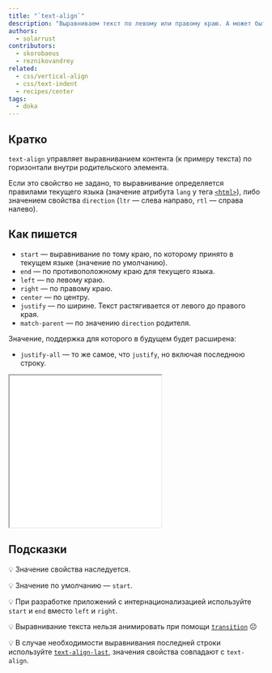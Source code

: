 ```yaml
---
title: "`text-align`"
description: "Выравниваем текст по левому или правому краю. А может быть по центру?"
authors:
  - solarrust
contributors:
  - skorobaeus
  - reznikovandrey
related:
  - css/vertical-align
  - css/text-indent
  - recipes/center
tags:
  - doka
---
```


## Кратко

`text-align` управляет выравниванием контента (к примеру текста) по горизонтали внутри родительского элемента.

Если это свойство не задано, то выравнивание определяется правилами текущего языка (значение атрибута `lang` у тега [`<html>`](/html/html/)), либо значением свойства `direction` (`ltr` — слева направо, `rtl` — справа налево).

## Как пишется

- `start` — выравнивание по тому краю, по которому принято в текущем языке (значение по умолчанию).
- `end` — по противоположному краю для текущего языка.
- `left` — по левому краю.
- `right` — по правому краю.
- `center` — по центру.
- `justify` — по ширине. Текст растягивается от левого до правого края.
- `match-parent` — по значению `direction` родителя.

Значение, поддержка для которого в будущем будет расширена:
- `justify-all` — то же самое, что `justify`, но включая последнюю строку.

<iframe title="Интерактивный пример выравния текста по горизонтали" src="demos/text-align/" height="300"></iframe>

## Подсказки

💡 Значение свойства наследуется.

💡 Значение по умолчанию — `start`.

💡 При разработке приложений с интернационализацией используйте `start` и `end` вместо `left` и `right`.

💡 Выравнивание текста нельзя анимировать при помощи [`transition`](/css/transition/) ☹️

💡 В случае необходимости выравнивания последней строки используйте [`text-align-last`](/css/text-align-last/), значения свойства совпадают с `text-align`.
